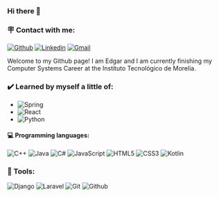 ### Hi there 👋

### 🪧 Contact with me:
[![Github](https://img.shields.io/badge/-Github-000?style=flat&logo=Github&logoColor=white)](https://github.com/DanielMMITM/)
[![Linkedin](https://img.shields.io/badge/-LinkedIn-blue?style=flat&logo=Linkedin&logoColor=white)](https://www.linkedin.com/in/edgar-mm)
[![Gmail](https://img.shields.io/badge/microsoftoutlook-darkblue?style=flat&logo=microsoftoutlook&logoColor=white)](mailto:edanielm21@hotmail.com)

Welcome to my Github page! I am Edgar and I am currently finishing my Computer Systems Career at the Instituto Tecnológico de Morelia.

### ✔️ Learned by myself a little of:
* ![Spring](https://img.shields.io/badge/-Spring-000000?style=flat&logo=spring&logoColor=#6DB33F)
* ![React](https://img.shields.io/badge/-React-000000?style=flat&logo=react&logoColor=#61DAFB)
* ![Python](https://img.shields.io/badge/-Python-000000?style=flat&logo=python&logoColor=#3776AB)

#### :computer: Programming languages: 

![C++](https://img.shields.io/badge/-C++-000000?style=flat&logo=c%2B%2B&logoColor=blue)
![Java](https://img.shields.io/badge/-Java-000000?style=flat&logo=java)
![C#](https://img.shields.io/badge/-csharp-000000?style=flat&logo=csharp&logoColor=violet)
![JavaScript](https://img.shields.io/badge/-JavaScript-000000?style=flat&logo=javascript)
![HTML5](https://img.shields.io/badge/-HTML5-000000?style=flat&logo=html5)
![CSS3](https://img.shields.io/badge/-CSS-000000?style=flat&logo=css3&logoColor=blue)
![Kotlin](https://img.shields.io/badge/-Kotlin-000000?style=flat&logo=kotlin&logoColor=green)

### 🧰 Tools:
![Django](https://img.shields.io/badge/-Django-000000?style=flat&logo=django&logoColor=darkgreen)
![Laravel](https://img.shields.io/badge/-Laravel-000000?style=flat&logo=laravel&logoColor=#FF2D20)
![Git](https://img.shields.io/badge/-Git-000000?style=flat&logo=git)
![Github](https://img.shields.io/badge/-Github-000000?style=flat&logo=github) 

<br />
